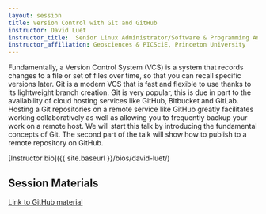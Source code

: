```yaml
---
layout: session
title: Version Control with Git and GitHub
instructor: David Luet
instructor_title:  Senior Linux Administrator/Software & Programming Analyst
instructor_affiliation: Geosciences & PICSciE, Princeton University
---
```




Fundamentally, a Version Control System (VCS) is a system that records changes to a file or set of files over time, so that you can recall specific versions later. Git is a modern VCS that is fast and flexible to use thanks to its lightweight branch creation. Git is very popular, this is due in part to the availability of cloud hosting services like GitHub, Bitbucket and GitLab. Hosting a Git repositories on a remote service like GitHub greatly facilitates working collaboratively as well as allowing you to frequently backup your work on a remote host.
We will start this talk by introducing the fundamental concepts of Git. The second part of the talk will show how to publish to a remote repository on GitHub.

[Instructor bio]({{ site.baseurl }}/bios/david-luet/)

## Session Materials ##
[Link to GitHub material](http://luet.princeton.edu/git/)  
